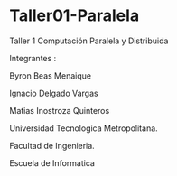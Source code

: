 # Taller01-Paralela
Taller 1 Computación Paralela y Distribuida

Integrantes :

Byron Beas Menaique

Ignacio Delgado Vargas

Matias Inostroza Quinteros

Universidad Tecnologica Metropolitana.

Facultad de Ingenieria.

Escuela de Informatica
